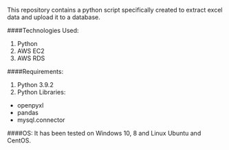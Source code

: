 This repository contains a python script specifically created to extract excel data and upload it to a database.

####Technologies Used:
1. Python
2. AWS EC2
3. AWS RDS

####Requirements:
1. Python 3.9.2
2. Python Libraries:
  - openpyxl
  - pandas
  - mysql.connector

####OS:
It has been tested on Windows 10, 8 and Linux Ubuntu and CentOS.
